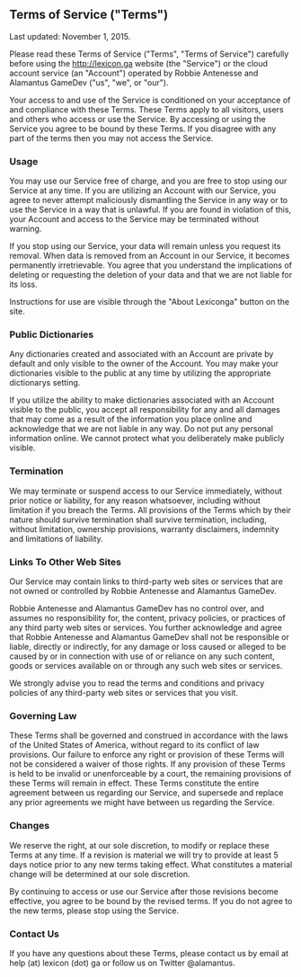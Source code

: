 ## Terms of Service ("Terms")

Last updated: November 1, 2015.

Please read these Terms of Service ("Terms", "Terms of Service") carefully before using the http://lexicon.ga website (the "Service") or the cloud account service (an "Account") operated by Robbie Antenesse and Alamantus GameDev ("us", "we", or "our").

Your access to and use of the Service is conditioned on your acceptance of and compliance with these Terms. These Terms apply to all visitors, users and others who access or use the Service. By accessing or using the Service you agree to be bound by these Terms. If you disagree with any part of the terms then you may not access the Service.

### Usage
You may use our Service free of charge, and you are free to stop using our Service at any time. If you are utilizing an Account with our Service, you agree to never attempt maliciously dismantling the Service in any way or to use the Service in a way that is unlawful. If you are found in violation of this, your Account and access to the Service may be terminated without warning.

If you stop using our Service, your data will remain unless you request its removal. When data is removed from an Account in our Service, it becomes permanently irretrievable. You agree that you understand the implications of deleting or requesting the deletion of your data and that we are not liable for its loss.

Instructions for use are visible through the "About Lexiconga" button on the site.

### Public Dictionaries
Any dictionaries created and associated with an Account are private by default and only visible to the owner of the Account. You may make your dictionaries visible to the public at any time by utilizing the appropriate dictionarys setting.

If you utilize the ability to make dictionaries associated with an Account visible to the public, you accept all responsibility for any and all damages that may come as a result of the information you place online and acknowledge that we are not liable in any way. Do not put any personal information online. We cannot protect what you deliberately make publicly visible.

### Termination
We may terminate or suspend access to our Service immediately, without prior notice or liability, for any reason whatsoever, including without limitation if you breach the Terms. All provisions of the Terms which by their nature should survive termination shall survive termination, including, without limitation, ownership provisions, warranty disclaimers, indemnity and limitations of liability.

### Links To Other Web Sites
Our Service may contain links to third-party web sites or services that are not owned or controlled by Robbie Antenesse and Alamantus GameDev.

Robbie Antenesse and Alamantus GameDev has no control over, and assumes no responsibility for, the content, privacy policies, or practices of any third party web sites or services. You further acknowledge and agree that Robbie Antenesse and Alamantus GameDev shall not be responsible or liable, directly or indirectly, for any damage or loss caused or alleged to be caused by or in connection with use of or reliance on any such content, goods or services available on or through any such web sites or services.

We strongly advise you to read the terms and conditions and privacy policies of any third-party web sites or services that you visit.

### Governing Law
These Terms shall be governed and construed in accordance with the laws of the United States of America, without regard to its conflict of law provisions. Our failure to enforce any right or provision of these Terms will not be considered a waiver of those rights. If any provision of these Terms is held to be invalid or unenforceable by a court, the remaining provisions of these Terms will remain in effect. These Terms constitute the entire agreement between us regarding our Service, and supersede and replace any prior agreements we might have between us regarding the Service.

### Changes
We reserve the right, at our sole discretion, to modify or replace these Terms at any time. If a revision is material we will try to provide at least 5 days notice prior to any new terms taking effect. What constitutes a material change will be determined at our sole discretion.

By continuing to access or use our Service after those revisions become effective, you agree to be bound by the revised terms. If you do not agree to the new terms, please stop using the Service.

### Contact Us
If you have any questions about these Terms, please contact us by email at help (at) lexicon (dot) ga or follow us on Twitter @alamantus.
